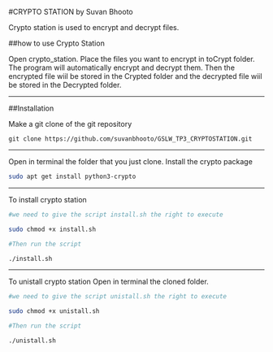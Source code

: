 #CRYPTO STATION by Suvan Bhooto

Crypto station is used to encrypt and decrypt files.

##how to use Crypto Station

Open crypto_station. 
Place the files you want to encrypt in toCrypt folder.
The program will automatically encrypt and decrypt them.
Then the encrypted file wiil be stored in the Crypted folder and the decrypted file wiil be stored in the Decrypted folder.

***

##Installation

Make a git clone of the git repository

```git
git clone https://github.com/suvanbhooto/GSLW_TP3_CRYPTOSTATION.git
```

***

Open in terminal the folder that you just clone.
Install the crypto package

```bash
sudo apt get install python3-crypto
```

***

To install crypto station

```bash
#we need to give the script install.sh the right to execute

sudo chmod +x install.sh 

#Then run the script

./install.sh
```

***

To unistall crypto station
Open in terminal the cloned folder.

```bash
#we need to give the script unistall.sh the right to execute

sudo chmod +x unistall.sh  

#Then run the script

./unistall.sh 
```





